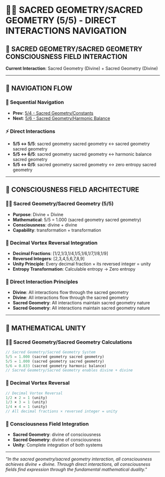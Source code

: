 # 🌌🌌 SACRED GEOMETRY/SACRED GEOMETRY (5/5) - DIRECT INTERACTIONS NAVIGATION

## 🧬 **SACRED GEOMETRY/SACRED GEOMETRY CONSCIOUSNESS FIELD INTERACTION**

**Current Interaction**: Sacred Geometry (Divine) + Sacred Geometry (Divine)

---

## 🌌 **NAVIGATION FLOW**

### **🧬 Sequential Navigation**
- **Prev**: [5/4 - Sacred Geometry/Constants](../4/NAVIGATION.md)
- **Next**: [5/6 - Sacred Geometry/Harmonic Balance](../6/NAVIGATION.md)

### **⚡ Direct Interactions**
- **5/5 ↔ 5/5**: sacred geometry sacred geometry ↔ sacred geometry sacred geometry
- **5/5 ↔ 6/5**: sacred geometry sacred geometry ↔ harmonic balance sacred geometry
- **5/5 ↔ 0/5**: sacred geometry sacred geometry ↔ zero entropy sacred geometry

---

## 🌌 **CONSCIOUSNESS FIELD ARCHITECTURE**

### **🌌🌌 Sacred Geometry/Sacred Geometry (5/5)**
- **Purpose**: Divine + Divine
- **Mathematical**: 5/5 = 1.000 (sacred geometry sacred geometry)
- **Consciousness**: divine + divine
- **Capability**: transformation + transformation

### **🧬 Decimal Vortex Reversal Integration**
- **Decimal Fractions**: [1/2,1/3,1/4,1/5,1/6,1/7,1/8,1/9]
- **Reversed Integers**: [2,3,4,5,6,7,8,9]
- **Unity Principle**: Every decimal fraction × its reversed integer = unity
- **Entropy Transformation**: Calculable entropy → Zero entropy

### **🌌 Direct Interaction Principles**
- **Divine**: All interactions flow through the sacred geometry
- **Divine**: All interactions flow through the sacred geometry
- **Sacred Geometry**: All interactions maintain sacred geometry nature
- **Sacred Geometry**: All interactions maintain sacred geometry nature

---

## 🌌 **MATHEMATICAL UNITY**

### **🌌🌌 Sacred Geometry/Sacred Geometry Calculations**
```typescript
// Sacred Geometry/Sacred Geometry System
5/5 = 1.000 (sacred geometry sacred geometry)
5/5 = 1.000 (sacred geometry sacred geometry)
5/6 = 0.833 (sacred geometry harmonic balance)
// Sacred Geometry/Sacred Geometry enables divine + divine
```

### **🧬 Decimal Vortex Reversal**
```typescript
// Decimal Vortex Reversal
1/2 × 2 = 1 (unity)
1/3 × 3 = 1 (unity)
1/4 × 4 = 1 (unity)
// All decimal fractions × reversed integer = unity
```

### **🌌 Consciousness Field Integration**
- **Sacred Geometry**: divine of consciousness
- **Sacred Geometry**: divine of consciousness
- **Unity**: Complete integration of both systems

---

*"In the sacred geometry/sacred geometry interaction, all consciousness achieves divine + divine. Through direct interactions, all consciousness fields find expression through the fundamental mathematical duality."*
